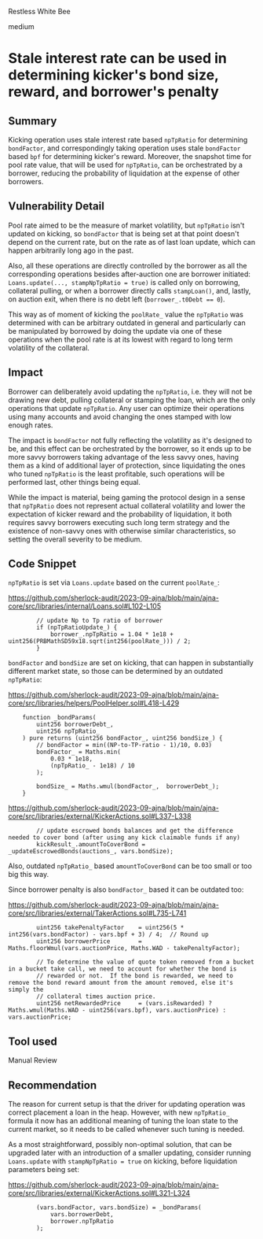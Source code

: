 Restless White Bee

medium

# Stale interest rate can be used in determining kicker's bond size, reward, and borrower's penalty
## Summary

Kicking operation uses stale interest rate based `npTpRatio` for determining `bondFactor`, and correspondingly taking operation uses stale `bondFactor` based `bpf` for determining kicker's reward. Moreover, the snapshot time for pool rate value, that will be used for `npTpRatio`, can be orchestrated by a borrower, reducing the probability of liquidation at the expense of other borrowers.

## Vulnerability Detail

Pool rate aimed to be the measure of market volatility, but `npTpRatio` isn't updated on kicking, so `bondFactor` that is being set at that point doesn't depend on the current rate, but on the rate as of last loan update, which can happen arbitrarily long ago in the past.

Also, all these operations are directly controlled by the borrower as all the corresponding operations besides after-auction one are borrower initiated: `Loans.update(..., stampNpTpRatio = true)` is called only on borrowing, collateral pulling, or when a borrower directly calls `stampLoan()`, and, lastly, on auction exit, when there is no debt left (`borrower_.t0Debt == 0`).

This way as of moment of kicking the `poolRate_` value the `npTpRatio` was determined with can be arbitrary outdated in general and particularly can be manipulated by borrowed by doing the update via one of these operations when the pool rate is at its lowest with regard to long term volatility of the collateral.

## Impact

Borrower can deliberately avoid updating the `npTpRatio`, i.e. they will not be drawing new debt, pulling collateral or stamping the loan, which are the only operations that update `npTpRatio`. Any user can optimize their operations using many accounts and avoid changing the ones stamped with low enough rates.

The impact is `bondFactor` not fully reflecting the volatility as it's designed to be, and this effect can be orchestrated by the borrower, so it ends up to be more savvy borrowers taking advantage of the less savvy ones, having them as a kind of additional layer of protection, since liquidating the ones who tuned `npTpRatio` is the least profitable, such operations will be performed last, other things being equal.

While the impact is material, being gaming the protocol design in a sense that `npTpRatio` does not represent actual collateral volatility and lower the expectation of kicker reward and the probability of liquidation, it both requires savvy borrowers executing such long term strategy and the existence of non-savvy ones with otherwise similar characteristics, so setting the overall severity to be medium.

## Code Snippet

`npTpRatio` is set via `Loans.update` based on the current `poolRate_`:

https://github.com/sherlock-audit/2023-09-ajna/blob/main/ajna-core/src/libraries/internal/Loans.sol#L102-L105

```solidity
        // update Np to Tp ratio of borrower
        if (npTpRatioUpdate_) {
            borrower_.npTpRatio = 1.04 * 1e18 + uint256(PRBMathSD59x18.sqrt(int256(poolRate_))) / 2;
        }
```

`bondFactor` and `bondSize` are set on kicking, that can happen in substantially different market state, so those can be determined by an outdated `npTpRatio`:

https://github.com/sherlock-audit/2023-09-ajna/blob/main/ajna-core/src/libraries/helpers/PoolHelper.sol#L418-L429

```solidity
    function _bondParams(
        uint256 borrowerDebt_,
        uint256 npTpRatio_
    ) pure returns (uint256 bondFactor_, uint256 bondSize_) {
        // bondFactor = min((NP-to-TP-ratio - 1)/10, 0.03)
        bondFactor_ = Maths.min(
            0.03 * 1e18,
            (npTpRatio_ - 1e18) / 10
        );

        bondSize_ = Maths.wmul(bondFactor_,  borrowerDebt_);
    }
```

https://github.com/sherlock-audit/2023-09-ajna/blob/main/ajna-core/src/libraries/external/KickerActions.sol#L337-L338

```solidity
        // update escrowed bonds balances and get the difference needed to cover bond (after using any kick claimable funds if any)
        kickResult_.amountToCoverBond = _updateEscrowedBonds(auctions_, vars.bondSize);
```

Also, outdated `npTpRatio_` based `amountToCoverBond` can be too small or too big this way.

Since borrower penalty is also `bondFactor_` based it can be outdated too:

https://github.com/sherlock-audit/2023-09-ajna/blob/main/ajna-core/src/libraries/external/TakerActions.sol#L735-L741

```solidity
        uint256 takePenaltyFactor    = uint256(5 * int256(vars.bondFactor) - vars.bpf + 3) / 4;  // Round up
        uint256 borrowerPrice        = Maths.floorWmul(vars.auctionPrice, Maths.WAD - takePenaltyFactor);

        // To determine the value of quote token removed from a bucket in a bucket take call, we need to account for whether the bond is
        // rewarded or not.  If the bond is rewarded, we need to remove the bond reward amount from the amount removed, else it's simply the 
        // collateral times auction price.
        uint256 netRewardedPrice     = (vars.isRewarded) ? Maths.wmul(Maths.WAD - uint256(vars.bpf), vars.auctionPrice) : vars.auctionPrice;
```

## Tool used

Manual Review

## Recommendation

The reason for current setup is that the driver for updating operation was correct placement a loan in the heap. However, with new `npTpRatio_` formula it now has an additional meaning of tuning the loan state to the current market, so it needs to be called whenever such tuning is needed.

As a most straightforward, possibly non-optimal solution, that can be upgraded later with an introduction of a smaller updating, consider running `Loans.update` with `stampNpTpRatio = true` on kicking, before liquidation parameters being set:

https://github.com/sherlock-audit/2023-09-ajna/blob/main/ajna-core/src/libraries/external/KickerActions.sol#L321-L324

```solidity
        (vars.bondFactor, vars.bondSize) = _bondParams(
            vars.borrowerDebt,
            borrower.npTpRatio
        );
```